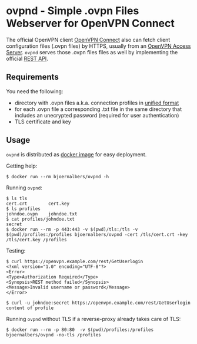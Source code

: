 # ovpnd - Simple .ovpn Files Webserver for OpenVPN Connect

The official OpenVPN client [OpenVPN Connect](https://openvpn.net/client/) also
can fetch client configuration files (.ovpn files) by HTTPS, usually from an
[OpenVPN Access Server](https://openvpn.net/access-server/).
`ovpnd` serves those .ovpn files files as well by implementing the official
[REST API](https://openvpn.net/images/pdf/REST_API.pdf).

## Requirements

You need the following:

- directory with .ovpn files a.k.a. connection profiles in
  [unified format](https://openvpn.net/faq/i-am-having-trouble-importing-my-ovpn-file/)
- for each .ovpn file a corresponding .txt file in the same directory that
  includes an unecrypted password (required for user authentication)
- TLS certificate and key

## Usage

`ovpnd` is distributed as
[docker image](https://hub.docker.com/r/bjoernalbers/ovpnd) for easy deployment.

Getting help:

    $ docker run --rm bjoernalbers/ovpnd -h

Running `ovpnd`:

    $ ls tls
    cert.crt        cert.key
    $ ls profiles
    johndoe.ovpn    johndoe.txt
    $ cat profiles/johndoe.txt
    secret
    $ docker run --rm -p 443:443 -v $(pwd)/tls:/tls -v $(pwd)/profiles:/profiles bjoernalbers/ovpnd -cert /tls/cert.crt -key /tls/cert.key /profiles

Testing:

    $ curl https://openvpn.example.com/rest/GetUserlogin
    <?xml version="1.0" encoding="UTF-8"?>
    <Error>
    <Type>Authorization Required</Type>
    <Synopsis>REST method failed</Synopsis>
    <Message>Invalid username or password</Message>
    </Error>

    $ curl -u johndoe:secret https://openvpn.example.com/rest/GetUserlogin
    content of profile

Running `ovpnd` without TLS if a reverse-proxy already takes care of TLS:

    $ docker run --rm -p 80:80  -v $(pwd)/profiles:/profiles bjoernalbers/ovpnd -no-tls /profiles
